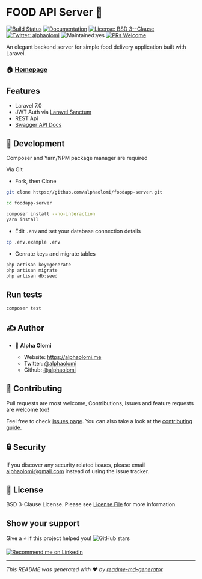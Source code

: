 # FOOD API Server 👋

[![Build Status][ico-travis]]([link-travis])
[![Documentation](https://img.shields.io/badge/documentation-yes-brightgreen.svg)](https://food-engine.herokuapp.com/api/documentation)
[![License: BSD 3--Clause](https://img.shields.io/badge/License-BSD_3--Clause-yellow.svg)](#)
[![Twitter: alphaolomi](https://img.shields.io/twitter/follow/alphaolomi.svg?style=social)](https://twitter.com/alphaolomi)
![Maintained:yes][ico-maintained]
[![PRs Welcome][ico-pr]][link-pr]

An elegant backend server for simple food delivery application built with Laravel.

### 🏠 [Homepage](https://food-engine.herokuapp.com/)

## Features

-   Laravel 7.0
-   JWT Auth via [Laravel Sanctum](https://laravel.com/docs/master/sanctum)
-   REST Api
-   [Swagger API Docs](https://food-engine.herokuapp.com/api/documentation)

## 🚀 Development

Composer and Yarn/NPM package manager are required

Via Git

-   Fork, then Clone

```bash
git clone https://github.com/alphaolomi/foodapp-server.git

cd foodapp-server

composer install --no-interaction
yarn install
```

-   Edit `.env` and set your database connection details

```bash
cp .env.example .env
```

-   Genrate keys and migrate tables

```bash
php artisan key:generate
php artisan migrate
php artisan db:seed
```

## Run tests

```sh
composer test
```

## ✍ Author

-   👤 **Alpha Olomi**

    -   Website: https://alphaolomi.me
    -   Twitter: [@alphaolomi](https://twitter.com/alphaolomi)
    -   Github: [@alphaolomi](https://github.com/alphaolomi)

## 🤝 Contributing

Pull requests are most welcome, Contributions, issues and feature requests are welcome too!

Feel free to check [issues page](https://github.com/alphaolomi/food-app/issues). You can also take a look at the [contributing guide](https://github.com/alphaolomi/food-app/issues).

## 🔒 Security

If you discover any security related issues, please email [alphaolomi@gmail.com](mailto:alphaolomigmail.com) instead of using the issue tracker.

## 📄 License

BSD 3-Clause License. Please see [License File](LICENSE) for more information.

## Show your support

Give a ⭐️ if this project helped you! <img alt="GitHub stars" src="https://img.shields.io/github/stars/alphaolomi/food-server?logo=github&logoColor=github&style=for-the-badge">

<a href="https://www.linkedin.com/in/alphaolomi/">
    <img src="https://img.shields.io/badge/Support-Recommed%2FEndorse%20me%20on%20Linkedin-yellow?style=for-the-badge&logo=linkedin" alt="Recommend me on LinkedIn" /></a>

---

_This README was generated with ❤️ by [readme-md-generator](https://github.com/kefranabg/readme-md-generator)_

[ico-license]: https://img.shields.io/badge/license-BSD_3_Clause-green.svg?style=flat-square
[ico-travis]: https://img.shields.io/travis/com/alphaolomi/food-server?style=flat-square
[link-travis]: https://travis-ci.com/alphaolomi/food-server
[link-repo]: https://github.com/alphaolomi/food-server
[link-contributors]: ../../contributors
[ico-maintained]: https://img.shields.io/badge/Maintained%3F-yes-green.svg?style=flat-square
[link-pr]: http://makeapullrequest.com
[ico-pr]: https://img.shields.io/badge/PRs-welcome-brightgreen.svg?style=flat-square
